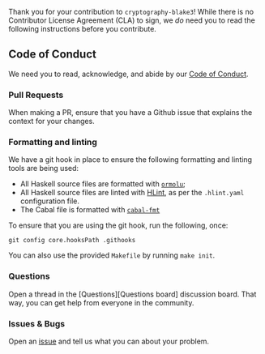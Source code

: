 Thank you for your contribution to `cryptography-blake3`! While there is no
Contributor License Agreement (CLA) to sign, we _do_ need you to read the
following instructions before you contribute.

## Code of Conduct

We need you to read, acknowledge, and abide by our [Code of Conduct][CoC].

### Pull Requests

When making a PR, ensure that you have a Github issue that explains the context
for your changes.

### Formatting and linting

We have a git hook in place to ensure the following formatting and linting tools
are being used:

* All Haskell source files are formatted with
  [`ormolu`](https://hackage.haskell.org/package/ormolu);
* All Haskell source files are linted with 
  [HLint](https://hackage.haskell.org/package/hlint), as per the `.hlint.yaml` 
  configuration file.
* The Cabal file is formatted with
  [`cabal-fmt`](https://github.com/phadej/cabal-fmt)

To ensure that you are using the git hook, run the following, once:

```
git config core.hooksPath .githooks
```

You can also use the provided `Makefile` by running `make init`.

### Questions 

Open a thread in the [Questions][Questions board] discussion board. That way,
you can get help from everyone in the community.

### Issues & Bugs

Open an [issue][Ticket] and tell us what you can about your problem.

[CoC]: https://github.com/haskell-cryptography/cryptography-blake3/blob/master/CODE_OF_CONDUCT.md
[Ticket]: https://github.com/haskell-cryptography/cryptography-blake3/issues/new

